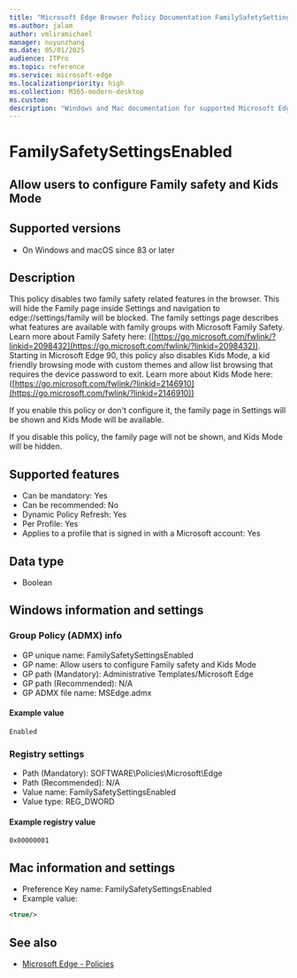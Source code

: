 ```yaml
---
title: "Microsoft Edge Browser Policy Documentation FamilySafetySettingsEnabled"
ms.author: jalam
author: vmliramichael
manager: nuyunzhang
ms.date: 05/01/2025
audience: ITPro
ms.topic: reference
ms.service: microsoft-edge
ms.localizationpriority: high
ms.collection: M365-modern-desktop
ms.custom:
description: "Windows and Mac documentation for supported Microsoft Edge Browser policy: Allow users to configure Family safety and Kids Mode"
---
```


<!--THIS FILE IS AUTOMATICALLY GENERATED. MANUAL CHANGES WILL BE OVERWRITTEN.-->
<!--Please contact the Microsoft Edge Manageability team with any questions.-->

# FamilySafetySettingsEnabled

## Allow users to configure Family safety and Kids Mode


## Supported versions

- On Windows and macOS since 83 or later

## Description

This policy disables two family safety related features in the browser. This will hide the Family page inside Settings and navigation to edge://settings/family will be blocked. The family settings page describes what features are available with family groups with Microsoft Family Safety. Learn more about Family Safety here: ([https://go.microsoft.com/fwlink/?linkid=2098432](https://go.microsoft.com/fwlink/?linkid=2098432)). Starting in Microsoft Edge 90, this policy also disables Kids Mode, a kid friendly browsing mode with custom themes and allow list browsing that requires the device password to exit. Learn more about Kids Mode here: ([https://go.microsoft.com/fwlink/?linkid=2146910](https://go.microsoft.com/fwlink/?linkid=2146910))

If you enable this policy or don't configure it, the family page in Settings will be shown and Kids Mode will be available.

If you disable this policy, the family page will not be shown, and Kids Mode will be hidden.

## Supported features

- Can be mandatory: Yes
- Can be recommended: No
- Dynamic Policy Refresh: Yes
- Per Profile: Yes
- Applies to a profile that is signed in with a Microsoft account: Yes

## Data type

- Boolean

## Windows information and settings

### Group Policy (ADMX) info

- GP unique name: FamilySafetySettingsEnabled
- GP name: Allow users to configure Family safety and Kids Mode
- GP path (Mandatory): Administrative Templates/Microsoft Edge
- GP path (Recommended): N/A
- GP ADMX file name: MSEdge.admx

#### Example value

```
Enabled
```

### Registry settings

- Path (Mandatory): SOFTWARE\Policies\Microsoft\Edge
- Path (Recommended): N/A
- Value name: FamilySafetySettingsEnabled
- Value type: REG_DWORD

#### Example registry value

```
0x00000001
```


## Mac information and settings

- Preference Key name: FamilySafetySettingsEnabled
- Example value:

```xml
<true/>
```

## See also
- [Microsoft Edge - Policies](../microsoft-edge-policies.md)
